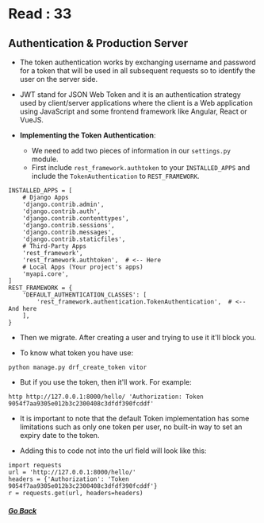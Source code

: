 # Read : 33

## Authentication & Production Server

- The token authentication works by exchanging username and password for a token that will be used in all subsequent requests so to identify the user on the server side.

- JWT stand for JSON Web Token and it is an authentication strategy used by client/server applications where the client is a Web application using JavaScript and some frontend framework like Angular, React or VueJS.

- **Implementing the Token Authentication**:

    - We need to add two pieces of information in our `settings.py` module. 
    - First include `rest_framework.authtoken` to your `INSTALLED_APPS` and include the `TokenAuthentication` to `REST_FRAMEWORK`.

```
INSTALLED_APPS = [
    # Django Apps
    'django.contrib.admin',
    'django.contrib.auth',
    'django.contrib.contenttypes',
    'django.contrib.sessions',
    'django.contrib.messages',
    'django.contrib.staticfiles',
    # Third-Party Apps
    'rest_framework',
    'rest_framework.authtoken',  # <-- Here
    # Local Apps (Your project's apps)
    'myapi.core',
]
REST_FRAMEWORK = {
    'DEFAULT_AUTHENTICATION_CLASSES': [
        'rest_framework.authentication.TokenAuthentication',  # <-- And here
    ],
}
```

- Then we migrate. After creating a user and trying to use it it'll block you.

- To know what token you have use:
```
python manage.py drf_create_token vitor
```

- But if you use the token, then it'll work. For example:
```
http http://127.0.0.1:8000/hello/ 'Authorization: Token 9054f7aa9305e012b3c2300408c3dfdf390fcddf'
```

- It is important to note that the default Token implementation has some limitations such as only one token per user, no built-in way to set an expiry date to the token.

- Adding this to code not into the url field will look like this:
```
import requests
url = 'http://127.0.0.1:8000/hello/'
headers = {'Authorization': 'Token 9054f7aa9305e012b3c2300408c3dfdf390fcddf'}
r = requests.get(url, headers=headers)
```

##### [Go Back](code_401_reading_notes.md)